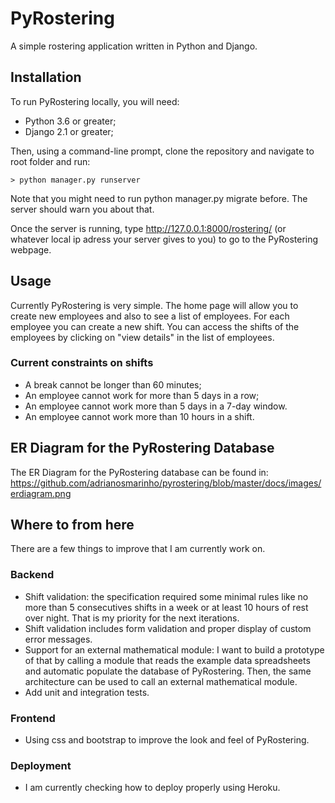 # PyRostering

A simple rostering application written in Python and Django.

## Installation

To run PyRostering locally, you will need:

- Python 3.6 or greater;
- Django 2.1 or greater;

Then, using a command-line prompt, clone the repository and navigate to root folder and run:

```console
> python manager.py runserver
```

Note that you might need to run python manager.py migrate before. The server should warn you about that.

Once the server is running, type http://127.0.0.1:8000/rostering/ (or whatever local ip adress your server gives to you) to go to the PyRostering webpage.

## Usage

Currently PyRostering is very simple. The home page will allow you to create new employees and also to see a list of employees.
For each employee you can create a new shift. You can access the shifts of the employees by clicking on "view details" in the list of employees.

### Current constraints on shifts

- A break cannot be longer than 60 minutes;
- An employee cannot work for more than 5 days in a row;
- An employee cannot work more than 5 days in a 7-day window.
- An employee cannot work more than 10 hours in a shift.

## ER Diagram for the PyRostering Database

The ER Diagram for the PyRostering database can be found in:
https://github.com/adrianosmarinho/pyrostering/blob/master/docs/images/erdiagram.png

## Where to from here

There are a few things to improve that I am currently work on.

### Backend

- Shift validation: the specification required some minimal rules like no more than 5 consecutives shifts in a week or at least 10 hours of rest over night. That is my priority for the next iterations.
- Shift validation includes form validation and proper display of custom error messages.
- Support for an external mathematical module: I want to build a prototype of that by calling a module that reads the example data spreadsheets and automatic populate the database of PyRostering. Then, the same architecture can be used to call an external mathematical module.
- Add unit and integration tests.

### Frontend

- Using css and bootstrap to improve the look and feel of PyRostering.

### Deployment

- I am currently checking how to deploy properly using Heroku.
